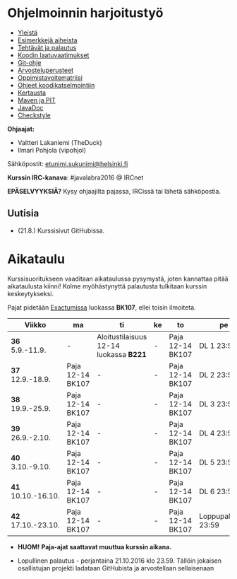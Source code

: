 # Ohjelmoinnin harjoitustyö
* [Yleistä](ohjeet/Yleista.md)
* [Esimerkkejä aiheista](ohjeet/Esimerkkeja-aiheista.md)
* [Tehtävät ja palautus](ohjeet/Tehtavat-ja-palautus.md)
* [Koodin laatuvaatimukset](ohjeet/Koodin-laatuvaatimukset.md)
* [Git-ohje](ohjeet/Git-ohje.md)
* [Arvosteluperusteet](ohjeet/Arvosteluperusteet.md)
* [Oppimistavoitematriisi](http://www.cs.helsinki.fi/courses/58160/matriisi)
* [Ohjeet koodikatselmointiin](ohjeet/Koodikatselmointi.md)
* [Kertausta](ohjeet/Kertausta.md)
* [Maven ja PIT](ohjeet/Maven-ja-PIT.md)
* [JavaDoc](ohjeet/JavaDoc.md)
* [Checkstyle](ohjeet/Checkstyle.md)

**Ohjaajat:**
* Valtteri Lakaniemi (TheDuck)
* Ilmari Pohjola (vipohjol)

Sähköpostit: etunimi.sukunimi@helsinki.fi

**Kurssin IRC-kanava**:
\#javalabra2016 @ IRCnet

**EPÄSELVYYKSIÄ?** Kysy ohjaajilta pajassa, IRCissä tai lähetä sähköpostia.

## Uutisia

* (21.8.) Kurssisivut GitHubissa. 

# Aikataulu

Kurssisuoritukseen vaaditaan aikataulussa pysymystä, joten kannattaa pitää aikataulusta kiinni! Kolme myöhästynyttä palautusta tulkitaan kurssin keskeytykseksi.

Pajat pidetään [Exactumissa](http://www.helsinki.fi/teknos/opetustilat/kumpula/gh2b/default.htm) luokassa **BK107**, ellei toisin ilmoiteta.

| Viikko | ma | ti | ke | to | pe | la | su |
| --- | --- | --- | --- | --- | --- | --- | --- |
| **36** <br> 5.9.-11.9. | - | Aloitustilaisuus 12-14 luokassa **B221** | - | Paja <br> 12-14 BK107 | DL 1 23:59 | - | - |
| **37** <br> 12.9.-18.9. | Paja <br> 12-14 BK107 | - | - | Paja <br> 12-14 BK107 | DL 2 23:59 | - | - |
| **38** <br> 19.9.-25.9.  | Paja <br> 12-14 BK107 | - | - | Paja <br> 12-14 BK107 | DL 3 23:59 | - | Katselmointi 1 DL 23:59 |
| **39** <br> 26.9.-2.10.  | Paja <br> 12-14 BK107 | - | - | Paja <br> 12-14 BK107 | DL 4 23:59 | - | - |
| **40** <br> 3.10.-9.10. | Paja <br> 12-14 BK107 | - | - | Paja <br> 12-14 BK107 | DL 5 23:59 | - | Katselmointi 2 DL 23:59 |
| **41** <br> 10.10.-16.10. | Paja <br> 12-14 BK107 | - | - | Paja <br> 12-14 BK107 | DL 6 23:59 | - | - |
| **42** <br> 17.10.-23.10. | Paja <br> 12-14 BK107 | - | - | Paja <br> 12-14 BK107 | Loppupalautus 23:59 | - | - |

* **HUOM!** **Paja-ajat saattavat muuttua kurssin aikana.**

* Lopullinen palautus - perjantaina 21.10.2016 klo 23.59. Tällöin jokaisen osallistujan projekti ladataan GitHubista ja arvostellaan sellaisenaan
